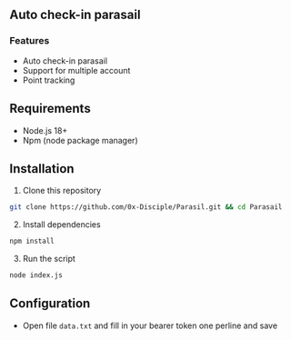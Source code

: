 ## Auto check-in parasail

### Features
- Auto check-in parasail
- Support for multiple account
- Point tracking

## Requirements
- Node.js 18+
- Npm (node package manager)

## Installation
1. Clone this repository
```bash
git clone https://github.com/0x-Disciple/Parasil.git && cd Parasail
```
2. Install dependencies
```bash
npm install
```
3. Run the script
```bash
node index.js
```

## Configuration
- Open file `data.txt` and fill in your bearer token one perline and save